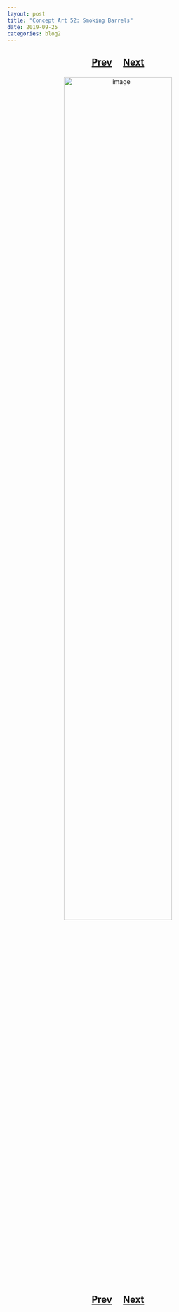 ```yaml
---
layout: post
title: "Concept Art 52: Smoking Barrels"
date: 2019-09-25
categories: blog2
---
```


<h2>
  <p style="text-align:center;">
    <a href="/wingsofthechorus/archive/2019/08/27/conceptart51">Prev</a>
    &nbsp;&nbsp;&nbsp;
    <a href="/wingsofthechorus/archive/">Next</a>
  </p>
</h2>

<p style="text-align:center;">
  <img src="/wingsofthechorus/images/conceptart/ca52.png" width="70%" alt="image"/>
</p>

<h2>
  <p style="text-align:center;">
    <a href="/wingsofthechorus/archive/2019/08/27/conceptart51">Prev</a>
    &nbsp;&nbsp;&nbsp;
    <a href="/wingsofthechorus/archive/">Next</a>
  </p>
</h2>
